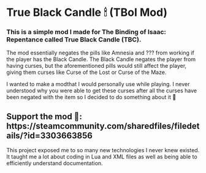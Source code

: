 # True Black Candle 🕯 (TBoI Mod)
<h3>This is a simple mod I made for The Binding of Isaac: Repentance called True Black Candle (TBC).</h3>

The mod essentially negates the pills like Amnesia and ??? from working if the player has the Black Candle. 
The Black Candle negates the player from having curses, but the aforementioned pills would still affect the player,
giving them curses like Curse of the Lost or Curse of the Maze.

I wanted to make a modthat I would personally use while playing. I never understood why you were able to get these curses 
after all the curses have been negated with the item so I decided to do something about it 😤


<h2>Support the mod 🙏: https://steamcommunity.com/sharedfiles/filedetails/?id=3303663856 <br></h2>
This project exposed me to so many new technologies I never knew existed. It taught me a lot about coding in Lua and XML files as well as being able to efficiently understand documentation.
